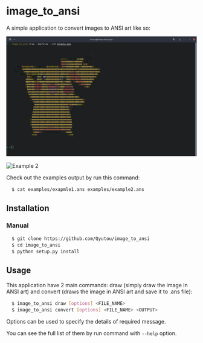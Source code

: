 # image_to_ansi
A simple application to convert images to ANSI art like so:

![Example 1](https://github.com/Qyutou/image_to_ansi/blob/main/example/example1.png)

![Example 2](https://github.com/Qyutou/image_to_ansi/blob/main/example/example2.png)

Check out the examples output by run this command:
```bash
  $ cat examples/exapmle1.ans examples/example2.ans
```
## Installation
### Manual
```bash
  $ git clone https://github.com/Qyutou/image_to_ansi
  $ cd image_to_ansi
  $ python setup.py install
```

## Usage
This application have 2 main commands: draw (simply draw the image in ANSI art) 
and convert (draws the image in ANSI art and save it to .ans file):
```bash
  $ image_to_ansi draw [options] <FILE_NAME>
  $ image_to_ansi convert [options] <FILE_NAME> <OUTPUT>
```
Options can be used to specify the details of required message. 

You can see the full list of them by run command with ``--help`` option.
